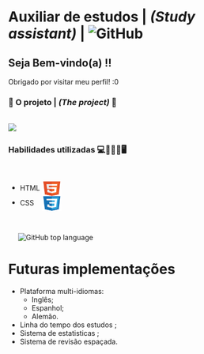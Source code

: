 # Auxiliar de estudos | <i>(Study assistant) </i>  | ![GitHub](https://img.shields.io/badge/Status-%20development-orange)


## Seja Bem-vindo(a) !!

Obrigado por visitar meu perfil! :0


###  🚀 O projeto | <i>(The project) </i>   🚀


<div style="display: inline_block"> <br>
<img height="****" width="***" src="****">
  </div>



### Habilidades utilizadas 💻👨🏻‍💻🖥

<div style="display: inline_block"><br>
  <ul>
    <li> HTML <img align="center" alt="HTML" height="30" width="40" src="https://raw.githubusercontent.com/devicons/devicon/master/icons/html5/html5-original.svg"> </li>
   <li> CSS &nbsp;&nbsp; <img align="center" alt="CSS" height="30" width="40" src="https://raw.githubusercontent.com/devicons/devicon/master/icons/css3/css3-original.svg"> </li>
    </ul/
</div>
<br>

 &nbsp;&nbsp;&nbsp;&nbsp; ![GitHub top language](https://img.shields.io/github/languages/top/AdonisJeronimo/************************?style=plastic)

 # Futuras implementações

 <div>
 <ul><li>Plataforma multi-idiomas:
      <ul>
        <li>Inglês;</li>
        <li>Espanhol;</li>
        <li>Alemão.</li>
      </ul>
    </li>
    <li>Linha do tempo dos estudos ;</li>
    <li>Sistema de estatisticas ;</li>
    <li>Sistema de revisão espaçada.</li>
 </ul>
 </div>
